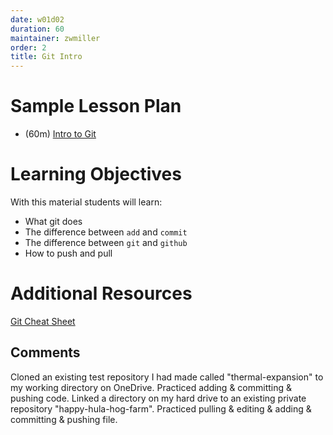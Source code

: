 ```yaml
---
date: w01d02
duration: 60
maintainer: zwmiller
order: 2
title: Git Intro
---
```


# Sample Lesson Plan

* (60m) [Intro to Git](Intro_to_Git.pdf)


# Learning Objectives

With this material students will learn:

* What git does
* The difference between `add` and `commit`
* The difference between `git` and `github`
* How to push and pull


# Additional Resources

[Git Cheat Sheet](http://files.zeroturnaround.com/pdf/zt_git_cheat_sheet.pdf)

## Comments

Cloned an existing test repository I had made called "thermal-expansion" to my working directory on OneDrive.
Practiced adding & committing & pushing code.
Linked a directory on my hard drive to an existing private repository "happy-hula-hog-farm".
Practiced pulling & editing & adding & committing & pushing file.
